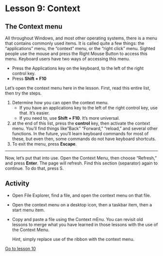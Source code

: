 Lesson 9: Context
=================

The Context menu
----------------

All throughout Windows, and most other operating systems, there is a
menu that contains commonly used items. It is called quite a few things:
the “applications” menu, the “context” menu, or the “right click” menu.
Sighted people use the mouse and press the Right Mouse Button to access
this menu. Keyboard users have two ways of accessing this menu.

-   Press the Applications key on the keyboard, to the left of the right
    control key.
-   Press **Shift + F10**

Let’s open the context menu here in the lesson. First, read this entire
list, then try the steps.

1.  Determine how you can open the context menu.
    -   If you have an applications key to the left of the right control
        key, use that. It’s easier.
    -   If you need to, use **Shift + F10**. It’s more universal.
2.  at the end of this list, press the **control** key, then activate
    the context menu. You’ll find things like”Back” “Forward,” “reload,”
    and several other functions. In the future, you’ll learn keyboard
    commands for most of these, but even then, some commands do not have
    keyboard shortcuts.
3.  To exit the menu, press **Escape**.

------------------------------------------------------------------------

Now, let’s put that into use. Open the Context Menu, then choose
“Refresh,” and press **Enter**. The page will refresh. Find this section
(separator) again to continue. To do that, press S.

Activity
--------

-   Open File Explorer, find a file, and open the context menu on that
    file.

-   Open the context menu on a desktop icon, then a taskbar item, then a
    start menu item.

-   Copy and paste a file using the Context mEnu. You can revisit old
    lessons to merge what you have learned in those lessons with the use
    of the Context Menu.

    <aside markdown="1">

    Hint, simply replace use of the ribbon with the context menu.

    </aside>

[Go to lesson 10](Lesson%2010%20-%20Editing%20Text.md)
